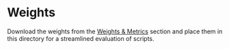 # Weights
Download the weights from the [Weights & Metrics]() section and place them in this directory for a streamlined evaluation of scripts.